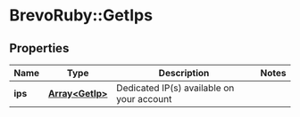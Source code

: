 # BrevoRuby::GetIps

## Properties
Name | Type | Description | Notes
------------ | ------------- | ------------- | -------------
**ips** | [**Array&lt;GetIp&gt;**](GetIp.md) | Dedicated IP(s) available on your account | 


